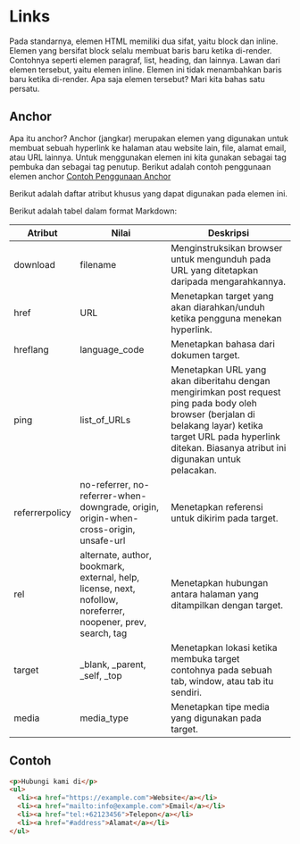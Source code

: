 # Links

Pada standarnya, elemen HTML memiliki dua sifat, yaitu block dan inline. Elemen yang bersifat block selalu membuat baris baru ketika di-render. Contohnya seperti elemen paragraf, list, heading, dan lainnya. Lawan dari elemen tersebut, yaitu elemen inline. Elemen ini tidak menambahkan baris baru ketika di-render. Apa saja elemen tersebut? Mari kita bahas satu persatu.

## Anchor

Apa itu anchor? Anchor (jangkar) merupakan elemen yang digunakan untuk membuat sebuah hyperlink ke halaman atau website lain, file, alamat email, atau URL lainnya. Untuk menggunakan elemen ini kita gunakan <a> sebagai tag pembuka dan </a> sebagai tag penutup. Berikut adalah contoh penggunaan elemen anchor [Contoh Penggunaan Anchor](<Elemen Links HTML.html>)

Berikut adalah daftar atribut khusus yang dapat digunakan pada elemen ini.

Berikut adalah tabel dalam format Markdown:

| Atribut        | Nilai                                                                                                                                  | Deskripsi                                                                                                                                                                                                |
|----------------|----------------------------------------------------------------------------------------------------------------------------------------|----------------------------------------------------------------------------------------------------------------------------------------------------------------------------------------------------------|
| download       | filename                                                                                                                               | Menginstruksikan browser untuk mengunduh pada URL yang ditetapkan daripada mengarahkannya.                                                                                                               |
| href           | URL                                                                                                                                     | Menetapkan target yang akan diarahkan/unduh ketika pengguna menekan hyperlink.                                                                                                                           |
| hreflang       | language_code                                                                                                                           | Menetapkan bahasa dari dokumen target.                                                                                                                                                                   |
| ping           | list_of_URLs                                                                                                                            | Menetapkan URL yang akan diberitahu dengan mengirimkan post request ping pada body oleh browser (berjalan di belakang layar) ketika target URL pada hyperlink ditekan. Biasanya atribut ini digunakan untuk pelacakan. |
| referrerpolicy | no-referrer, no-referrer-when-downgrade, origin, origin-when-cross-origin, unsafe-url                                                   | Menetapkan referensi untuk dikirim pada target.                                                                                                                                                          |
| rel            | alternate, author, bookmark, external, help, license, next, nofollow, noreferrer, noopener, prev, search, tag                            | Menetapkan hubungan antara halaman yang ditampilkan dengan target.                                                                                                                                       |
| target         | _blank, _parent, _self, _top                                                                                                             | Menetapkan lokasi ketika membuka target contohnya pada sebuah tab, window, atau tab itu sendiri.                                                                                                         |
| media          | media_type                                                                                                                              | Menetapkan tipe media yang digunakan pada target.                                                                                                                                                        |

## Contoh 

```html
<p>Hubungi kami di</p>
<ul>
  <li><a href="https://example.com">Website</a></li>
  <li><a href="mailto:info@example.com">Email</a></li>
  <li><a href="tel:+62123456">Telepon</a></li>
  <li><a href="#address">Alamat</a></li>
</ul>
```